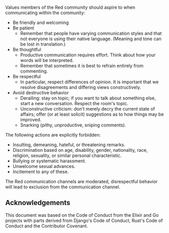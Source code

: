Values members of the Red community should aspire to when communicating within the community:

* Be friendly and welcoming
* Be patient
    * Remember that people have varying communication styles and that not everyone is using their native language. (Meaning and tone can be lost in translation.)
* Be thoughtful
    * Productive communication requires effort. Think about how your words will be interpreted.
    * Remember that sometimes it is best to refrain entirely from commenting.
* Be respectful
    * In particular, respect differences of opinion. It is important that we resolve disagreements and differing views constructively.
* Avoid destructive behavior
    * Derailing: stay on topic; if you want to talk about something else, start a new conversation. Respect the room's topic.
    * Unconstructive criticism: don't merely decry the current state of affairs; offer (or at least solicit) suggestions as to how things may be improved.
    * Snarking (pithy, unproductive, sniping comments).

The following actions are explicitly forbidden:

* Insulting, demeaning, hateful, or threatening remarks.
* Discrimination based on age, disability, gender, nationality, race, religion, sexuality, or similar personal characteristic.
* Bullying or systematic harassment.
* Unwelcome sexual advances.
* Incitement to any of these.

The Red communication channels are moderated, disrespectful behavior will lead to exclusion from the communication channel.

## Acknowledgements
This document was based on the Code of Conduct from the Elixir and Go projects with parts derived from Django's Code of Conduct, Rust's Code of Conduct and the Contributor Covenant.
